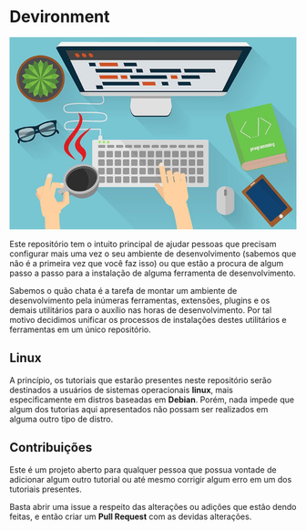 # Devironment

![Logo Devironment](./assets/logo.jpeg 'Logo Devironment')

<p>Este repositório tem o intuito principal de ajudar pessoas que precisam configurar mais uma vez o seu ambiente de desenvolvimento (sabemos que não é a primeira vez que você faz isso) ou que estão a procura de algum passo a passo para a instalação de alguma ferramenta de desenvolvimento.</p>

<p>Sabemos o quão chata é a tarefa de montar um ambiente de desenvolvimento pela inúmeras ferramentas, extensões, plugins e os demais utilitários para o auxílio nas horas de desenvolvimento. Por tal motivo decidimos unificar os processos de instalações destes utilitários e ferramentas em um único repositório.</p>

## Linux

<p>A princípio, os tutoriais que estarão presentes neste repositório serão destinados a usuários de sistemas operacionais <b>linux</b>, mais especificamente em distros baseadas em <b>Debian</b>. Porém, nada impede que algum dos tutorias aqui apresentados não possam ser realizados em alguma outro tipo de distro.</p>

## Contribuições

<p>Este é um projeto aberto para qualquer pessoa que possua vontade de adicionar algum outro tutorial ou até mesmo corrigir algum erro em um dos tutoriais presentes.</p>

<p>Basta abrir uma issue a respeito das alterações ou adições que estão dendo feitas, e então criar um <b>Pull Request</b> com as devidas alterações.</p>
